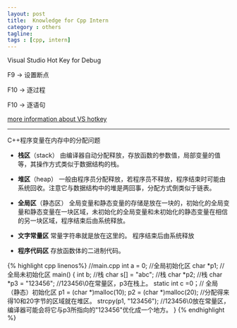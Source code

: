```yaml
---
layout: post
title:  Knowledge for Cpp Intern
category : others
tagline: 
tags : [cpp, intern]
---
```


Visual Studio Hot Key for Debug

F9 -> 设置断点

F10 -> 逐过程

F10 -> 逐语句

[more information about VS hotkey](http://www.cnblogs.com/update158/articles/f23465.html)

---

C++程序变量在内存中的分配问题

* **栈区**（stack） 由编译器自动分配释放，存放函数的参数值，局部变量的值等，其操作方式类似于数据结构的栈。

* **堆区**（heap） 一般由程序员分配释放，若程序员不释放，程序结束时可能由系统回收。注意它与数据结构中的堆是两回事，分配方式倒类似于链表。

* **全局区**（静态区） 全局变量和静态变量的存储是放在一块的，初始化的全局变量和静态变量在一块区域，未初始化的全局变量和未初始化的静态变量在相信的另一块区域，程序结束后由系统释放。

* **文字常量区** 常量字符串就是放在这里的。 程序结束后由系统释放

* **程序代码区** 存放函数体的二进制代码。

{% highlight cpp linenos%}
//main.cpp 
int a = 0; //全局初始化区 
char *p1; //全局未初始化区 
main() 
{ 
  int b; //栈 
  char s[] = "abc"; //栈 
  char *p2; //栈 
  char *p3 = "123456"; //123456\0在常量区，p3在栈上。 
  static int c =0；// 全局（静态）初始化区 
  p1 = (char *)malloc(10); 
  p2 = (char *)malloc(20); 
  //分配得来得10和20字节的区域就在堆区。 
  strcpy(p1, "123456"); //123456\0放在常量区，编译器可能会将它与p3所指向的"123456"优化成一个地方。 
}
{% endhighlight %}
